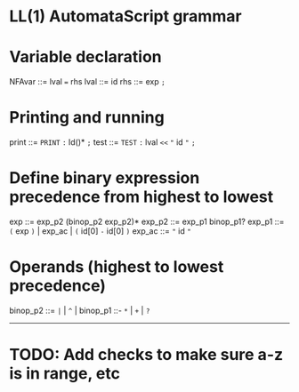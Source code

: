 # LL(1) AutomataScript grammar

# Variable declaration
NFAvar ::= lval `=` rhs
lval ::= id
rhs ::= exp `;`

# Printing and running
print ::= `PRINT` `:`  Id()* `;`
test   ::= `TEST` `:` lval `<<` `"` id `"` `;`

# Define binary expression precedence from highest to lowest
   exp       ::= exp_p2 (binop_p2 exp_p2)*
exp_p2       ::= exp_p1 binop_p1?
exp_p1       ::= `(` exp `)`
               | exp_ac
               | `(` id[0] `-` id[0] `)`
exp_ac       ::= `"` id `"`

# Operands (highest to lowest precedence)
binop_p2 ::= `|` | `^` | 
binop_p1 ::- `*` | `+` | `?`
-- ---

# TODO: Add checks to make sure a-z is in range, etc
